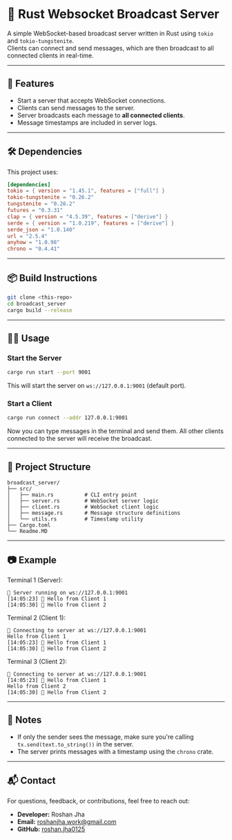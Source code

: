 # 📡 Rust Websocket Broadcast Server

A simple WebSocket-based broadcast server written in Rust using `tokio` and `tokio-tungstenite`.  
Clients can connect and send messages, which are then broadcast to all connected clients in real-time.

---

## 🚀 Features

- Start a server that accepts WebSocket connections.
- Clients can send messages to the server.
- Server broadcasts each message to **all connected clients**.
- Message timestamps are included in server logs.

---

## 🛠️ Dependencies

This project uses:

```toml
[dependencies]
tokio = { version = "1.45.1", features = ["full"] }
tokio-tungstenite = "0.26.2"
tungstenite = "0.26.2"
futures = "0.3.31"
clap = { version = "4.5.39", features = ["derive"] }
serde = { version = "1.0.219", features = ["derive"] }
serde_json = "1.0.140"
url = "2.5.4"
anyhow = "1.0.98"
chrono = "0.4.41"
```

---

## 📦 Build Instructions

```bash
git clone <this-repo>
cd broadcast_server
cargo build --release
```

---

## 🧑‍💻 Usage

### Start the Server

```bash
cargo run start --port 9001
```

This will start the server on `ws://127.0.0.1:9001` (default port).

### Start a Client

```bash
cargo run connect --addr 127.0.0.1:9001
```

Now you can type messages in the terminal and send them. All other clients connected to the server will receive the broadcast.

---

## 📁 Project Structure

```
broadcast_server/
├── src/
│   ├── main.rs          # CLI entry point
│   ├── server.rs        # WebSocket server logic
│   ├── client.rs        # WebSocket client logic
│   ├── message.rs       # Message structure definitions
│   └── utils.rs         # Timestamp utility
├── Cargo.toml
└── Readme.MD
```

---

## 📷 Example

Terminal 1 (Server):

```
🚀 Server running on ws://127.0.0.1:9001
[14:05:23] 📨 Hello from Client 1
[14:05:30] 📨 Hello from Client 2
```

Terminal 2 (Client 1):

```
🔌 Connecting to server at ws://127.0.0.1:9001
Hello from Client 1
[14:05:23] 📨 Hello from Client 1
[14:05:30] 📨 Hello from Client 2
```

Terminal 3 (Client 2):

```
🔌 Connecting to server at ws://127.0.0.1:9001
[14:05:23] 📨 Hello from Client 1
Hello from Client 2
[14:05:30] 📨 Hello from Client 2
```

---

## 🧪 Notes

* If only the sender sees the message, make sure you're calling `tx.send(text.to_string())` in the server.
* The server prints messages with a timestamp using the `chrono` crate.

---

## 📬 Contact

For questions, feedback, or contributions, feel free to reach out:

* **Developer:** Roshan Jha
* **Email:** [roshanjha.work@gmail.com](mailto:roshanjha.work@gmail.com)
* **GitHub:** [roshan.jha0125](https://github.com/roshanjha0125)
